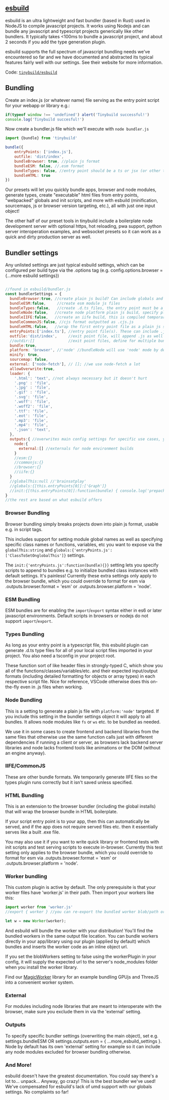 ##  [esbuild](https://esbuild.github.io/)


esbuild is an ultra lightweight and fast bundler (based in Rust) used in NodeJS to compile javascript projects. It works using Nodejs and can bundle any javascript and typescript projects generically like other bundlers. It typically takes <100ms to bundle a javascript project, and about 2 seconds if you add the type generation plugin.

esbuild supports the full spectrum of javascript bundling needs we've encountered so far and we have documented and abstracted its typical features fairly well with our settings. See their website for more information. 

Code: [`tinybuild/esbuild`](../esbuild)

## Bundling

Create an index.js (or whatever name) file serving as the entry point script for your webapp or library e.g.:

```js
if(typeof window !== 'undefined') alert('Tinybuild successful!')
console.log('Tinybuild succesful!')
```

Now create a bundler.js file which we'll execute with `node bundler.js`
```js
import {bundle} from 'tinybuild'

bundle({
    entryPoints: ['index.js'],
    outfile: 'dist/index',
    bundleBrowser: true, //plain js format
    bundleESM: false, //.esm format
    bundleTypes: false, //entry point should be a ts or jsx (or other typescript) file
    bundleHTML: true
})
```

Our presets will let you quickly bundle apps, browser and node modules, generate types, create "executable" html files from entry points, "webpacked" globals and init scripts, and more with esbuild (minification, sourcemaps, js or browser version targeting, etc.), all with just one input object!

The other half of our preset tools in tinybuild include a boilerplate node development server with optional https, hot reloading, pwa support, python server interoperation examples, and websocket presets so it can work as a quick and dirty production server as well.

## Bundler settings

Any unlisted settings are just typical esbuild settings, which can be configured per build type via the .options tag (e.g. config.options.browser = {...more esbuild settings})
```js

//found in esbuild/bundler.js
const bundlerSettings = {
  bundleBrowser:true, //create plain js build? Can include globals and init scripts
  bundleESM:false,     //create esm module js files
  bundleTypes:false,   //create .d.ts files, the entry point must be a typescript file! (ts, tsx, etc)
  bundleNode:false,   //create node platform plain js build, specify platform:'node' to do the rest of the files 
  bundleIIFE:false,   //create an iife build, this is compiled temporarily to create the types files
  bundleCommonJS:false, //cjs format outputted as .cjs.js
  bundleHTML:false,   //wrap the first entry point file as a plain js script in a boilerplate html file, frontend scripts can be run standalone like a .exe!
  entryPoints:['index.ts'], //entry point file(s). These can include .js, .mjs, .ts, .jsx, .tsx, or other javascript files. Make sure your entry point is a ts file if you want to generate types
  outfile:'dist/index',     //exit point file, will append .js as well as indicators like .esm.js, .node.js for other build flags
  //outdir:[]               //exit point files, define for multiple bundle files
  bundle:true,
  platform: 'browser', //'node' //bundleNode will use 'node' mode by default
  minify: true,
  sourcemap: false,
  external: ['node-fetch'], // []; //we use node-fetch a lot
  allowOverwrite:true, 
  loader: {
    '.html': 'text', //not always necessary but it doesn't hurt
    '.png' : 'file',
    '.jpg' : 'file',
    '.gif' : 'file',
    '.svg': 'file',
    '.woff': 'file',
    '.woff2': 'file',
    '.ttf': 'file',
    '.eot': 'file',
    '.mp3': 'file',
    '.mp4': 'file',
    '.json': 'text',
  },
  outputs:{ //overwrites main config settings for specific use cases, you can also set the bundleBrowser etc.. settings to these objects
    node:{ 
      external:[] //externals for node environment builds
    }
    //esm:{}
    //commonjs:{}
    //browser:{}
    //iife:{}
  }
  //globalThis:null //'brainsatplay'
  //globals:{[this.entryPoints[0]]:['Graph']}
  //init:{[this.entryPoints[0]]:function(bundle) { console.log('prepackaged bundle script!', bundle); }}
}
//the rest are based on what esbuild offers

```

### Browser Bundling

Browser bundling simply breaks projects down into plain js format, usable e.g. in script tags. 

This includes support for setting module global names as well as specifying specific class names or functions, variables, etc you want to expose via the `globalThis:string` and `globals:{'entryPoints.js':['ClassToSetOnglobalThis']}` settings. 

The `init:{'entryPoints.js':function(bundle){}}` setting lets you specify scripts to append to bundles e.g. to initialize bundled class instances with default settings. It's painless! Currently these extra settings only apply to the browser bundle, which you could override to format for esm via .outputs.browser.format = 'esm' or .outputs.browser.platform = 'node'.

### ESM Bundling

ESM bundles are for enabling the `import`/`export` syntax either in es6 or later javascript environments. Default scripts in browsers or nodejs do not support `import`/`export`. 

### Types Bundling

As long as your entry point is a typescript file, this esbuild plugin can generate .d.ts type files for all of your local script files imported in your project. You also need a tsconfig in your project root. 

These function sort of like header files in strongly-typed C, which show you all of the functions/classes/variables/etc. and their expected input/output formats (including detailed formatting for objects or array types) in each respective script file. Nice for reference, VSCode otherwise does this on-the-fly even in .js files when working.

### Node Bundling 

This is a setting to generate a plain js file with `platform:'node'` targeted. If you include this setting in the bundler settings object it will apply to all bundles. It allows node modules like `fs` or `ws` etc. to be bundled as needed. 

We use it in some cases to create frontend and backend libraries from the same files that otherwise use the same function calls just with different dependencies if running a client or server, as browsers lack backend server libraries and node lacks frontend tools like animations or the DOM (without an engine anyway). 

### IIFE/CommonJS

These are other bundle formats. We temporarily generate IIFE files so the types plugin runs correctly but it isn't saved unless specified. 

### HTML Bundling

This is an extension to the browser bundler (including the global installs) that will wrap the browser bundle in HTML boilerplate. 

If your script entry point is to your app, then this can automatically be served, and if the app does not require served files etc. then it essentially serves like a built .exe file. 

You may also use it if you want to write quick library or frontend tests with init scripts and test serving scripts to execute in-browser. Currently this test setting only applies to the browser bundle, which you could override to format for esm via .outputs.browser.format = 'esm' or .outputs.browser.platform = 'node'. 

### Worker bundling

This custom plugin is active by default. The only prerequisite is that your worker files have 'worker.js' in their path. Then import your workers like this:
```js
import worker from 'worker.js'
//export { worker } //you can re-export the bundled worker blob/path or use it in your app/library

let w = new Worker(worker);

```
And esbuild will bundle the worker with your distribution! You'll find the bundled workers in the same output file location. You can bundle workers directly in your app/library using our plugin (applied by default) which bundles and inserts the worker code as an inline object url. 

If you set the blobWorkers setting to false using the workerPlugin in your config, it will supply the expected url to the server's node_modules folder when you install the worker library.

Find our [MagicWorker](https://github.com/joshbrew/MagicWorker) library for an example bundling GPUjs and ThreeJS into a convenient worker system. 

### External

For modules including node libraries that are meant to interoperate with the browser, make sure you exclude them in via the 'external' setting.

### Outputs

To specify specific bundler settings (overwriting the main object), set e.g. settings.bundleESM OR settings.outputs.esm = { ...more_esbuild_settings }. Node by default has its own 'external' setting for example so it can include any node modules excluded for browser bundling otherwise.

### And More!

esbuild doesn't have the greatest documentation. You could say there's a lot to... unpack... Anyway, go crazy! This is the best bundler we've used! We've compensated for esbuild's lack of umd support with our globals settings. No complaints so far!
